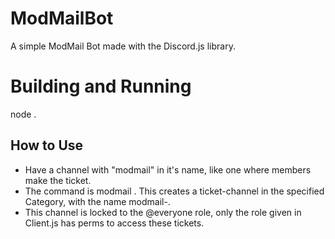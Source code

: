 # ModMailBot
A simple ModMail Bot made with the Discord.js library.
# Building and Running
node .
## How to Use
* Have a channel with "modmail" in it's name, like one where members make the ticket.
* The command is <prefix>modmail  . This creates a ticket-channel in the specified Category, with the name modmail-<userId>.
* This channel is locked to the @everyone role, only the role given in Client.js has perms to access these tickets.
